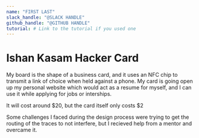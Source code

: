 ```yaml
---
name: "FIRST LAST"
slack_handle: "@SLACK HANDLE"
github_handle: "@GITHUB HANDLE"
tutorial: # Link to the tutorial if you used one
---
```


# Ishan Kasam Hacker Card

<!-- Describe your board in 2-3 sentences. What are you making? What will it do? -->
My board is the shape of a business card, and it uses an NFC chip to transmit a link of choice when held against a phone. My card is going open up my personal website which would act as a resume for myself, and I can use it while applying for jobs or interships.
<!-- How much is it going to cost? -->
It will cost around $20, but the card itself only costs $2
<!-- Tell us a little bit about your design process. What were some challenges? What helped? ***Totally optional*** -->
Some challenges I faced during the design process were trying to get the routing of the traces to not interfere, but I recieved help from a mentor and overcame it. 
